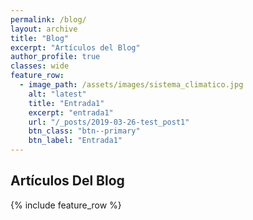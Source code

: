 ```yaml
---
permalink: /blog/
layout: archive
title: "Blog"
excerpt: "Artículos del Blog"
author_profile: true 
classes: wide  
feature_row:
  - image_path: /assets/images/sistema_climatico.jpg
    alt: "latest"
    title: "Entrada1"
    excerpt: "entrada1"
    url: "/_posts/2019-03-26-test_post1"
    btn_class: "btn--primary"
    btn_label: "Entrada1"
---
```

<h2>Artículos Del Blog</h2>


{% include feature_row %}
